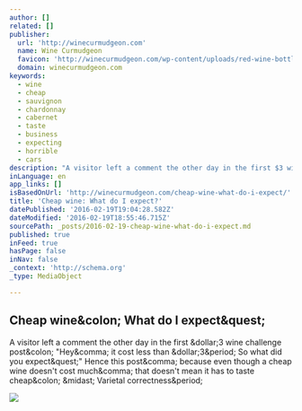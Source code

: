```yaml
---
author: []
related: []
publisher:
  url: 'http://winecurmudgeon.com'
  name: Wine Curmudgeon
  favicon: 'http://winecurmudgeon.com/wp-content/uploads/red-wine-bottle-Download-Royalty-free-Vector-File-EPS-345.jpg'
  domain: winecurmudgeon.com
keywords:
  - wine
  - cheap
  - sauvignon
  - chardonnay
  - cabernet
  - taste
  - business
  - expecting
  - horrible
  - cars
description: "A visitor left a comment the other day in the first $3 wine challenge post: \"Hey, it cost less than $3. So what did you expect?\" Hence this post, because even though a cheap wine doesn't cost much, that doesn't mean it has to taste cheap: * Varietal correctness."
inLanguage: en
app_links: []
isBasedOnUrl: 'http://winecurmudgeon.com/cheap-wine-what-do-i-expect/'
title: 'Cheap wine: What do I expect?'
datePublished: '2016-02-19T19:04:28.582Z'
dateModified: '2016-02-19T18:55:46.715Z'
sourcePath: _posts/2016-02-19-cheap-wine-what-do-i-expect.md
published: true
inFeed: true
hasPage: false
inNav: false
_context: 'http://schema.org'
_type: MediaObject

---
```

<article style=""><h1>Cheap wine&amp;colon; What do I expect&amp;quest;</h1><p>A visitor left a comment the other day in the first &amp;dollar;3 wine challenge post&amp;colon; "Hey&amp;comma; it cost less than &amp;dollar;3&amp;period; So what did you expect&amp;quest;" Hence this post&amp;comma; because even though a cheap wine doesn't cost much&amp;comma; that doesn't mean it has to taste cheap&amp;colon; &amp;midast; Varietal correctness&amp;period;</p><img src="http://winecurmudgeon.com/wp-content/uploads/Sliders/winerant.png" /></article>